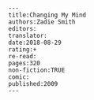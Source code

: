 
    ---
    title:Changing My Mind
    authors:Zadie Smith
    editors:
    translator:
    date:2018-08-29
    rating:+
    re-read:
    pages:320
    non-fiction:TRUE
    comic:
    published:2009
    ---

    